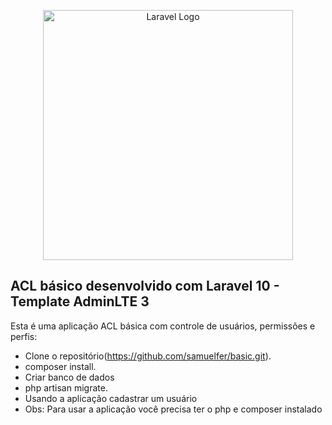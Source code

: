 <p align="center"><a href="https://laravel.com" target="_blank"><img src="https://raw.githubusercontent.com/laravel/art/master/logo-lockup/5%20SVG/2%20CMYK/1%20Full%20Color/laravel-logolockup-cmyk-red.svg" width="400" alt="Laravel Logo"></a></p>

## ACL básico desenvolvido com Laravel 10 - Template AdminLTE 3

Esta é uma aplicação ACL básica com controle de usuários, permissões e perfis:

- Clone o repositório(https://github.com/samuelfer/basic.git).
- composer install.
- Criar banco de dados
- php artisan migrate.
- Usando a aplicação cadastrar um usuário
- Obs: Para usar a aplicação você precisa ter o php e composer instalado
